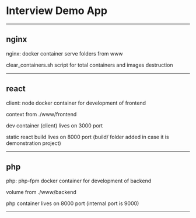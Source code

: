 # Interview Demo App
___

## nginx

nginx: docker container serve folders from www

clear_containers.sh script for total containers and images destruction
___

## react

client: node docker container for development of frontend

context from ./www/frontend

dev container (client) lives on 3000 port

static react build lives on 8000 port (build/ folder added in case it is demonstration project)
___

## php

php: php-fpm docker container for development of backend

volume from ./www/backend

php container lives on 8000 port (internal port is 9000)
___